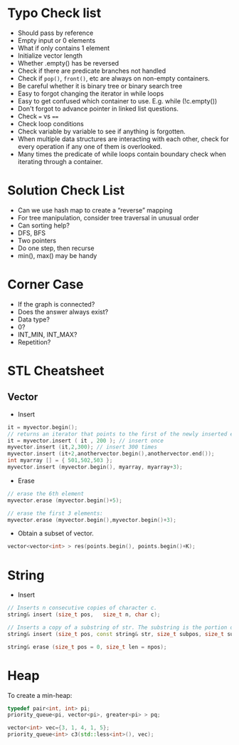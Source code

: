 # Typo Check list

- Should pass by reference
- Empty input or 0 elements
- What if only contains 1 element
- Initialize vector length
- Whether .empty() has be reversed
- Check if there are predicate branches not handled
- Check if `pop()`, `front()`, etc are always on non-empty containers.
- Be careful whether it is binary tree or binary search tree
- Easy to forgot changing the iterator in while loops
- Easy to get confused which container to use. E.g. while (!c.empty())
- Don't forgot to advance pointer in linked list questions.
- Check `=` vs `==`
- Check loop conditions
- Check variable by variable to see if anything is forgotten.
- When multiple data structures are interacting with each other, check for every operation if any one of them is overlooked.
- Many times the predicate of while loops contain boundary check when iterating through a container.


# Solution Check List

- Can we use hash map to create a “reverse” mapping
- For tree manipulation, consider tree traversal in unusual order
- Can sorting help?
- DFS, BFS
- Two pointers
- Do one step, then recurse
- min(), max() may be handy

# Corner Case
- If the graph is connected?
- Does the answer always exist?
- Data type?
- 0?
- INT_MIN, INT_MAX?
- Repetition?

# STL Cheatsheet

## Vector
- Insert
```c++
it = myvector.begin();
// returns an iterator that points to the first of the newly inserted elements.
it = myvector.insert ( it , 200 ); // insert once
myvector.insert (it,2,300); // insert 300 times
myvector.insert (it+2,anothervector.begin(),anothervector.end());
int myarray [] = { 501,502,503 };
myvector.insert (myvector.begin(), myarray, myarray+3);
```

- Erase
```c++
// erase the 6th element
myvector.erase (myvector.begin()+5);

// erase the first 3 elements:
myvector.erase (myvector.begin(),myvector.begin()+3);
```


- Obtain a subset of vector.
```c++
vector<vector<int> > res(points.begin(), points.begin()+K);
```

# String

- Insert
```c++
// Inserts n consecutive copies of character c.
string& insert (size_t pos,   size_t n, char c);

// Inserts a copy of a substring of str. The substring is the portion of str that begins at the character position subpos and spans sublen characters (or until the end of str, if either str is too short or if sublen is npos).
string& insert (size_t pos, const string& str, size_t subpos, size_t sublen);

string& erase (size_t pos = 0, size_t len = npos);
```

# Heap

To create a min-heap:

```c++
typedef pair<int, int> pi; 
priority_queue<pi, vector<pi>, greater<pi> > pq;

vector<int> vec={3, 1, 4, 1, 5};
priority_queue<int> c3(std::less<int>(), vec);
```

